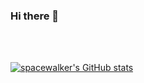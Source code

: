 ### Hi there 👋



</br>
</br>

[![spacewalker's GitHub stats](https://github-readme-stats.vercel.app/api?username=spacewalk1)](https://github.com/anuraghazra/github-readme-stats)



